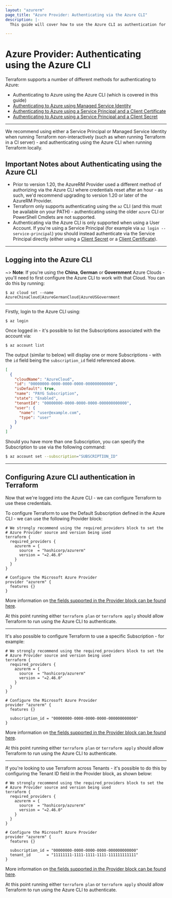 ```yaml
---
layout: "azurerm"
page_title: "Azure Provider: Authenticating via the Azure CLI"
description: |-
  This guide will cover how to use the Azure CLI as authentication for the Azure Provider.

---
```


# Azure Provider: Authenticating using the Azure CLI

Terraform supports a number of different methods for authenticating to Azure:

* Authenticating to Azure using the Azure CLI (which is covered in this guide)
* [Authenticating to Azure using Managed Service Identity](managed_service_identity.html)
* [Authenticating to Azure using a Service Principal and a Client Certificate](service_principal_client_certificate.html)
* [Authenticating to Azure using a Service Principal and a Client Secret](service_principal_client_secret.html)

---

We recommend using either a Service Principal or Managed Service Identity when running Terraform non-interactively (such as when running Terraform in a CI server) - and authenticating using the Azure CLI when running Terraform locally.

## Important Notes about Authenticating using the Azure CLI

* Prior to version 1.20, the AzureRM Provider used a different method of authorizing via the Azure CLI where credentials reset after an hour - as such, we'd recommend upgrading to version 1.20 or later of the AzureRM Provider.
* Terraform only supports authenticating using the `az` CLI (and this must be available on your PATH) - authenticating using the older `azure` CLI or PowerShell Cmdlets are not supported.
* Authenticating via the Azure CLI is only supported when using a User Account. If you're using a Service Principal (for example via `az login --service-principal`) you should instead authenticate via the Service Principal directly (either using a [Client Secret](service_principal_client_secret.html) or a [Client Certificate](service_principal_client_certificate.html)).

---

## Logging into the Azure CLI

~> **Note**: If you're using the **China**, **German** or **Government** Azure Clouds - you'll need to first configure the Azure CLI to work with that Cloud.  You can do this by running:

```shell
$ az cloud set --name AzureChinaCloud|AzureGermanCloud|AzureUSGovernment
```

---

Firstly, login to the Azure CLI using:

```shell
$ az login
```

Once logged in - it's possible to list the Subscriptions associated with the account via:

```shell
$ az account list
```

The output (similar to below) will display one or more Subscriptions - with the `id` field being the `subscription_id` field referenced above.

```json
[
  {
    "cloudName": "AzureCloud",
    "id": "00000000-0000-0000-0000-000000000000",
    "isDefault": true,
    "name": "PAYG Subscription",
    "state": "Enabled",
    "tenantId": "00000000-0000-0000-0000-000000000000",
    "user": {
      "name": "user@example.com",
      "type": "user"
    }
  }
]
```

Should you have more than one Subscription, you can specify the Subscription to use via the following command:

```bash
$ az account set --subscription="SUBSCRIPTION_ID"
```

---

## Configuring Azure CLI authentication in Terraform

Now that we're logged into the Azure CLI - we can configure Terraform to use these credentials.

To configure Terraform to use the Default Subscription defined in the Azure CLI - we can use the following Provider block:

```hcl
# We strongly recommend using the required_providers block to set the
# Azure Provider source and version being used
terraform {
  required_providers {
    azurerm = {
      source  = "hashicorp/azurerm"
      version = "=2.46.0"
    }
  }
}

# Configure the Microsoft Azure Provider
provider "azurerm" {
  features {}
}
```

More information on [the fields supported in the Provider block can be found here](../index.html#argument-reference).

At this point running either `terraform plan` or `terraform apply` should allow Terraform to run using the Azure CLI to authenticate.

---

It's also possible to configure Terraform to use a specific Subscription - for example:

```hcl
# We strongly recommend using the required_providers block to set the
# Azure Provider source and version being used
terraform {
  required_providers {
    azurerm = {
      source  = "hashicorp/azurerm"
      version = "=2.46.0"
    }
  }
}

# Configure the Microsoft Azure Provider
provider "azurerm" {
  features {}

  subscription_id = "00000000-0000-0000-0000-000000000000"
}
```

More information on [the fields supported in the Provider block can be found here](../index.html#argument-reference).

At this point running either `terraform plan` or `terraform apply` should allow Terraform to run using the Azure CLI to authenticate.

---

If you're looking to use Terraform across Tenants - it's possible to do this by configuring the Tenant ID field in the Provider block, as shown below:

```hcl
# We strongly recommend using the required_providers block to set the
# Azure Provider source and version being used
terraform {
  required_providers {
    azurerm = {
      source  = "hashicorp/azurerm"
      version = "=2.46.0"
    }
  }
}

# Configure the Microsoft Azure Provider
provider "azurerm" {
  features {}

  subscription_id = "00000000-0000-0000-0000-000000000000"
  tenant_id       = "11111111-1111-1111-1111-111111111111"
}
```

More information on [the fields supported in the Provider block can be found here](../index.html#argument-reference).

At this point running either `terraform plan` or `terraform apply` should allow Terraform to run using the Azure CLI to authenticate.